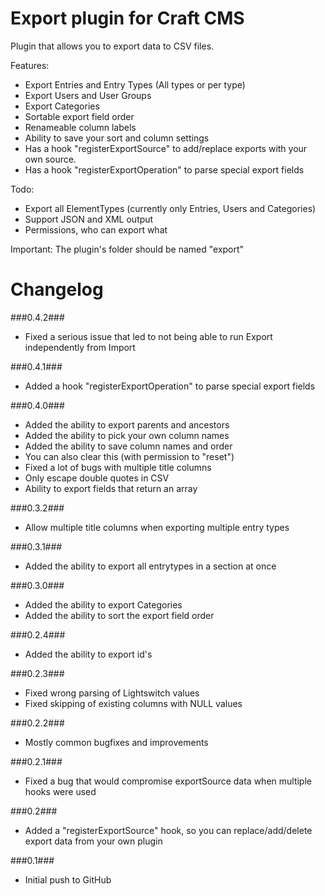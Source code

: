 Export plugin for Craft CMS
=================

Plugin that allows you to export data to CSV files.

Features:
- Export Entries and Entry Types (All types or per type)
- Export Users and User Groups
- Export Categories
- Sortable export field order
- Renameable column labels
- Ability to save your sort and column settings
- Has a hook "registerExportSource" to add/replace exports with your own source.
- Has a hook "registerExportOperation" to parse special export fields

Todo:
- Export all ElementTypes (currently only Entries, Users and Categories)
- Support JSON and XML output
- Permissions, who can export what

Important:
The plugin's folder should be named "export"

Changelog
=================
###0.4.2###
- Fixed a serious issue that led to not being able to run Export independently from Import

###0.4.1###
- Added a hook "registerExportOperation" to parse special export fields

###0.4.0###
- Added the ability to export parents and ancestors
- Added the ability to pick your own column names
- Added the ability to save column names and order
- You can also clear this (with permission to "reset")
- Fixed a lot of bugs with multiple title columns
- Only escape double quotes in CSV
- Ability to export fields that return an array

###0.3.2###
- Allow multiple title columns when exporting multiple entry types

###0.3.1###
- Added the ability to export all entrytypes in a section at once

###0.3.0###
- Added the ability to export Categories
- Added the ability to sort the export field order

###0.2.4###
- Added the ability to export id's

###0.2.3###
- Fixed wrong parsing of Lightswitch values
- Fixed skipping of existing columns with NULL values

###0.2.2###
- Mostly common bugfixes and improvements

###0.2.1###
- Fixed a bug that would compromise exportSource data when multiple hooks were used

###0.2###
- Added a "registerExportSource" hook, so you can replace/add/delete export data from your own plugin

###0.1###
- Initial push to GitHub